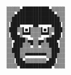               ▒▒▒▒▒▄██████████▄▒▒▒▒▒
              ▒▒▒▄██████████████▄▒▒▒
              ▒▒██████████████████▒▒
              ▒▐███▀▀▀▀▀██▀▀▀▀▀███▌▒
              ▒███▒▒▌■▐▒▒▒▒▌■▐▒▒███▒
              ▒▐██▄▒▀▀▀▒▒▒▒▀▀▀▒▄██▌▒
              ▒▒▀████▒▄▄▒▒▄▄▒████▀▒▒
              ▒▒▐███▒▒▒▀▒▒▀▒▒▒███▌▒▒
              ▒▒███▒▒▒▒▒▒▒▒▒▒▒▒███▒▒
              ▒▒▒██▒▒▀▀▀▀▀▀▀▀▒▒██▒▒▒
              ▒▒▒▐██▄▒▒▒▒▒▒▒▒▄██▌▒▒▒
              ▒▒▒▒▀████████████▀▒▒▒▒